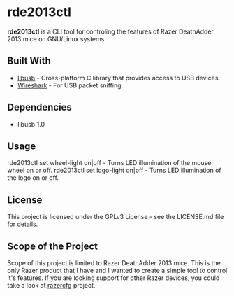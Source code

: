 # rde2013ctl

**rde2013ctl** is a CLI tool for controling the features of Razer DeathAdder 2013 mice on GNU/Linux systems.

## Built With
* [libusb](http://libusb.info/) - Cross-platform C library that provides access to USB devices.
* [Wireshark](https://www.wireshark.org/) - For USB packet sniffing.

## Dependencies
* libusb 1.0

## Usage
rde2013ctl set wheel-light on|off - Turns LED illumination of the mouse wheel on or off.
rde2013ctl set logo-light on|off - Turns LED illumination of the logo on or off.

## License

This project is licensed under the GPLv3 License - see the LICENSE.md file for details.

## Scope of the Project
Scope of this project is limited to Razer DeathAdder 2013 mice. This is the only Razer product that I have and I wanted to create a simple tool to control it's features. If you are looking support for other Razer devices, you could take a look at [razercfg](https://github.com/mbuesch/razer) project.
